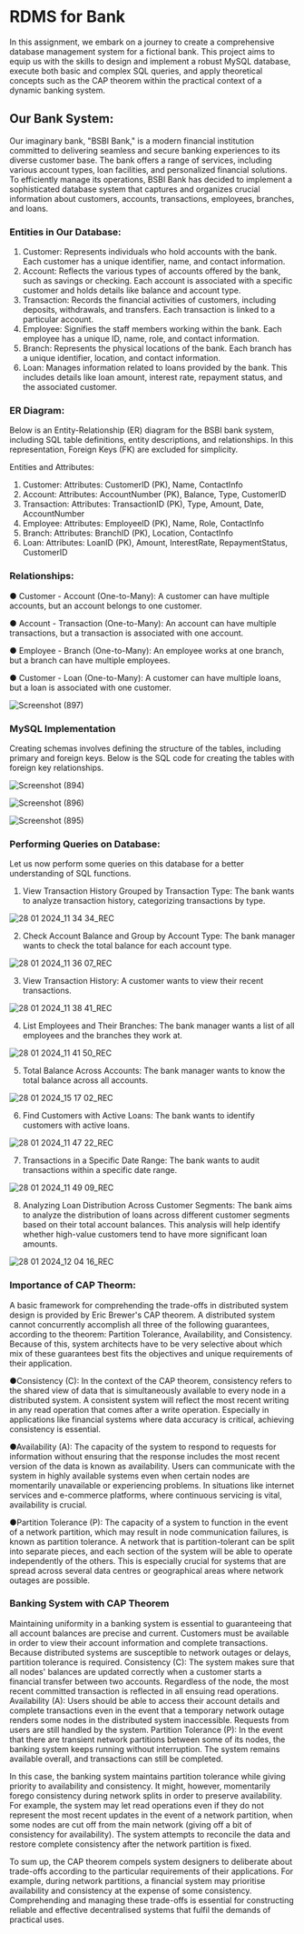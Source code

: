# RDMS for Bank 

In this assignment, we embark on a journey to create a comprehensive database management
system for a fictional bank. This project aims to equip us with the skills to design and implement
a robust MySQL database, execute both basic and complex SQL queries, and apply theoretical
concepts such as the CAP theorem within the practical context of a dynamic banking system.

## Our Bank System:

Our imaginary bank, "BSBI Bank," is a modern financial institution committed to delivering
seamless and secure banking experiences to its diverse customer base. The bank offers a range of
services, including various account types, loan facilities, and personalized financial solutions. To
efficiently manage its operations, BSBI Bank has decided to implement a sophisticated database
system that captures and organizes crucial information about customers, accounts, transactions,
employees, branches, and loans.

### Entities in Our Database:

1. Customer: Represents individuals who hold accounts with the bank. Each customer has a unique
identifier, name, and contact information.
2. Account: Reflects the various types of accounts offered by the bank, such as savings or
checking. Each account is associated with a specific customer and holds details like balance and
account type.
3. Transaction: Records the financial activities of customers, including deposits, withdrawals, and
transfers. Each transaction is linked to a particular account.
4. Employee: Signifies the staff members working within the bank. Each employee has a unique
ID, name, role, and contact information.
5. Branch: Represents the physical locations of the bank. Each branch has a unique identifier,
location, and contact information.
6. Loan: Manages information related to loans provided by the bank. This includes details like loan
amount, interest rate, repayment status, and the associated customer.

### ER Diagram: 

Below is an Entity-Relationship (ER) diagram for the BSBI bank system, including SQL table
definitions, entity descriptions, and relationships. In this representation, Foreign Keys (FK) are
excluded for simplicity.

Entities and Attributes:
1. Customer:
Attributes: CustomerID (PK), Name, ContactInfo
2. Account:
Attributes: AccountNumber (PK), Balance, Type, CustomerID
3. Transaction:
Attributes: TransactionID (PK), Type, Amount, Date, AccountNumber
4. Employee:
Attributes: EmployeeID (PK), Name, Role, ContactInfo
5. Branch:
Attributes: BranchID (PK), Location, ContactInfo
6. Loan:
Attributes: LoanID (PK), Amount, InterestRate, RepaymentStatus, CustomerID

### Relationships:
● Customer - Account (One-to-Many): A customer can have multiple accounts, but an
account belongs to one customer.

● Account - Transaction (One-to-Many): An account can have multiple transactions, but a
transaction is associated with one account.

● Employee - Branch (One-to-Many): An employee works at one branch, but a branch can
have multiple employees.

● Customer - Loan (One-to-Many): A customer can have multiple loans, but a loan is
associated with one customer.

![Screenshot (897)](https://github.com/user-attachments/assets/5556b907-73f9-496c-b163-93808381f70f)

### MySQL Implementation

Creating schemas involves defining the structure of the tables, including primary and foreign keys. Below is the SQL code for creating the tables with foreign key relationships.

![Screenshot (894)](https://github.com/user-attachments/assets/6dfd8379-3b89-497a-8a14-77303bf510a3)

![Screenshot (896)](https://github.com/user-attachments/assets/455fa2b7-df7f-4e2c-b164-868b0607a2f8)

![Screenshot (895)](https://github.com/user-attachments/assets/537940ad-ca67-4104-89c5-59dc9a4e310d)

### Performing Queries on Database:

Let us now perform some queries on this database for a better understanding of SQL functions.

1. View Transaction History Grouped by Transaction Type:
 The bank wants to analyze transaction history, categorizing transactions by type.

![28 01 2024_11 34 34_REC](https://github.com/user-attachments/assets/79a0ca81-532b-4d9f-a869-0c22db8fe8fb)


2. Check Account Balance and Group by Account Type:
 The bank manager wants to check the total balance for each account type.

![28 01 2024_11 36 07_REC](https://github.com/user-attachments/assets/ed6ce71c-e2a3-48a9-b515-7e40de068b5d)


3. View Transaction History:
 A customer wants to view their recent transactions.

![28 01 2024_11 38 41_REC](https://github.com/user-attachments/assets/6a7c51f7-0199-4bf6-9e07-c2dd7c83ffcc)


4. List Employees and Their Branches:
 The bank manager wants a list of all employees and the branches they work at.

![28 01 2024_11 41 50_REC](https://github.com/user-attachments/assets/9a5ed764-9170-4130-8416-e220bcb96b6e)


5. Total Balance Across Accounts:
 The bank manager wants to know the total balance across all accounts.

![28 01 2024_15 17 02_REC](https://github.com/user-attachments/assets/e8f53e4b-3954-4022-a68f-d6b3f3b4ab3e)


6. Find Customers with Active Loans:
 The bank wants to identify customers with active loans.

![28 01 2024_11 47 22_REC](https://github.com/user-attachments/assets/dc21ae6f-7527-48b1-9a9b-ed7cfd0db177)

7. Transactions in a Specific Date Range:
 The bank wants to audit transactions within a specific date range.

![28 01 2024_11 49 09_REC](https://github.com/user-attachments/assets/22f97358-e3c3-456a-b084-1bda25a28ca6)


8. Analyzing Loan Distribution Across Customer Segments:
 The bank aims to analyze the distribution of loans across different customer segments based on their total account balances. This analysis will help identify whether high-value customers tend to have more significant loan amounts.

![28 01 2024_12 04 16_REC](https://github.com/user-attachments/assets/a2197276-5c11-44f1-9dbb-2bc01b0bcce9)


### Importance of CAP Theorm:

A basic framework for comprehending the trade-offs in distributed system design is provided by Eric Brewer's CAP theorem. A distributed system cannot concurrently accomplish all three of the following guarantees, according to the theorem: Partition Tolerance, Availability, and Consistency. Because of this, system architects have to be very selective about which mix of these guarantees best fits the objectives and unique requirements of their application.

●Consistency (C): In the context of the CAP theorem, consistency refers to the shared view of data that is simultaneously available to every node in a distributed system. A consistent system will reflect the most recent writing in any read operation that comes after a write operation. Especially in applications like financial systems where data accuracy is critical, achieving consistency is essential.

●Availability (A): The capacity of the system to respond to requests for information without ensuring that the response includes the most recent version of the data is known as availability. Users can communicate with the system in highly available systems even when certain nodes are momentarily unavailable or experiencing problems. In situations like internet services and e-commerce platforms, where continuous servicing is vital, availability is crucial.

●Partition Tolerance (P): The capacity of a system to function in the event of a network partition, which may result in node communication failures, is known as partition tolerance. A network that is partition-tolerant can be split into separate pieces, and each section of the system will be able to operate independently of the others. This is especially crucial for systems that are spread across several data centres or geographical areas where network outages are possible.



### Banking System with CAP Theorem

Maintaining uniformity in a banking system is essential to guaranteeing that all account balances are precise and current. Customers must be available in order to view their account information and complete transactions. Because distributed systems are susceptible to network outages or delays, partition tolerance is required.
Consistency (C): The system makes sure that all nodes' balances are updated correctly when a customer starts a financial transfer between two accounts. Regardless of the node, the most recent committed transaction is reflected in all ensuing read operations.
Availability (A): Users should be able to access their account details and complete transactions even in the event that a temporary network outage renders some nodes in the distributed system inaccessible. Requests from users are still handled by the system.
Partition Tolerance (P): In the event that there are transient network partitions between some of its nodes, the banking system keeps running without interruption. The system remains available overall, and transactions can still be completed.

In this case, the banking system maintains partition tolerance while giving priority to availability and consistency. It might, however, momentarily forego consistency during network splits in order to preserve availability.
For example, the system may let read operations even if they do not represent the most recent updates in the event of a network partition, when some nodes are cut off from the main network (giving off a bit of consistency for availability). The system attempts to reconcile the data and restore complete consistency after the network partition is fixed.

To sum up, the CAP theorem compels system designers to deliberate about trade-offs according to the particular requirements of their applications. For example, during network partitions, a financial system may prioritise availability and consistency at the expense of some consistency. Comprehending and managing these trade-offs is essential for constructing reliable and effective decentralised systems that fulfil the demands of practical uses.





